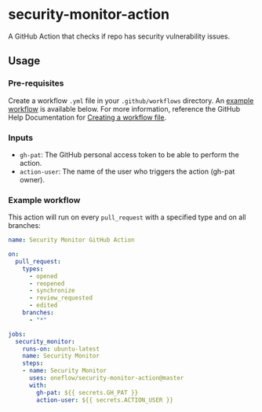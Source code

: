 # security-monitor-action

A GitHub Action that checks if repo has security vulnerability issues.

## Usage
### Pre-requisites
Create a workflow `.yml` file in your `.github/workflows` directory. An [example workflow](#example-workflow) is available below. For more information, reference the GitHub Help Documentation for [Creating a workflow file](https://help.github.com/en/articles/configuring-a-workflow#creating-a-workflow-file).

### Inputs

- `gh-pat`: The GitHub personal access token to be able to perform the action.
- `action-user`: The name of the user who triggers the action (gh-pat owner).

### Example workflow
This action will run on every `pull_request` with a specified type and on all branches:

```yaml
name: Security Monitor GitHub Action

on:
  pull_request:
    types: 
      - opened
      - reopened
      - synchronize
      - review_requested
      - edited
    branches:
      - "*"

jobs:
  security_monitor:
    runs-on: ubuntu-latest
    name: Security Monitor
    steps:
    - name: Security Monitor
      uses: oneflow/security-monitor-action@master
      with:
        gh-pat: ${{ secrets.GH_PAT }}
        action-user: ${{ secrets.ACTION_USER }}
```
